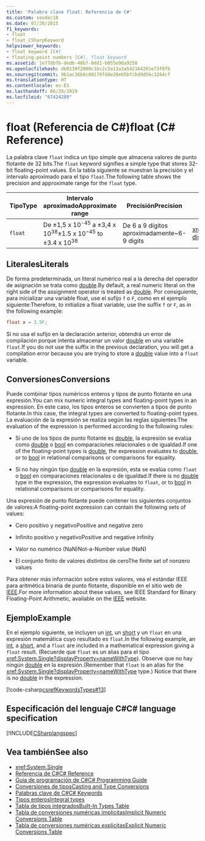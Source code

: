 ```yaml
---
title: 'Palabra clave float: Referencia de C#'
ms.custom: seodec18
ms.date: 07/20/2015
f1_keywords:
- float
- float_CSharpKeyword
helpviewer_keywords:
- float keyword [C#]
- floating-point numbers [C#], float keyword
ms.assetid: 1e77db7b-dedb-48b7-8dd1-b055e96a9258
ms.openlocfilehash: db0139f2000c1bc2c5a13a3a542164201e73f0fb
ms.sourcegitcommit: 9b1ac36b6c80176fd4e20eb5bfcbd9d56c3264cf
ms.translationtype: HT
ms.contentlocale: es-ES
ms.lasthandoff: 06/28/2019
ms.locfileid: "67424209"
---
```

# <a name="float-c-reference"></a><span data-ttu-id="97979-102">float (Referencia de C#)</span><span class="sxs-lookup"><span data-stu-id="97979-102">float (C# Reference)</span></span>

<span data-ttu-id="97979-103">La palabra clave `float` indica un tipo simple que almacena valores de punto flotante de 32 bits.</span><span class="sxs-lookup"><span data-stu-id="97979-103">The `float` keyword signifies a simple type that stores 32-bit floating-point values.</span></span> <span data-ttu-id="97979-104">En la tabla siguiente se muestran la precisión y el intervalo aproximado para el tipo `float`.</span><span class="sxs-lookup"><span data-stu-id="97979-104">The following table shows the precision and approximate range for the `float` type.</span></span>

|<span data-ttu-id="97979-105">Tipo</span><span class="sxs-lookup"><span data-stu-id="97979-105">Type</span></span>|<span data-ttu-id="97979-106">Intervalo aproximado</span><span class="sxs-lookup"><span data-stu-id="97979-106">Approximate range</span></span>|<span data-ttu-id="97979-107">Precisión</span><span class="sxs-lookup"><span data-stu-id="97979-107">Precision</span></span>|<span data-ttu-id="97979-108">Tipo de .NET</span><span class="sxs-lookup"><span data-stu-id="97979-108">.NET type</span></span>|  
|----------|-----------------------|---------------|-------------------------|  
|`float`|<span data-ttu-id="97979-109">De ±1,5 x 10<sup>-45</sup> a ±3,4 x 10<sup>38</sup></span><span class="sxs-lookup"><span data-stu-id="97979-109">±1.5 x 10<sup>−45</sup> to ±3.4 x 10<sup>38</sup></span></span>|<span data-ttu-id="97979-110">De 6 a 9 dígitos aproximadamente</span><span class="sxs-lookup"><span data-stu-id="97979-110">~6-9 digits</span></span>|<xref:System.Single?displayProperty=nameWithType>|  

## <a name="literals"></a><span data-ttu-id="97979-111">Literales</span><span class="sxs-lookup"><span data-stu-id="97979-111">Literals</span></span>

<span data-ttu-id="97979-112">De forma predeterminada, un literal numérico real a la derecha del operador de asignación se trata como [double](double.md).</span><span class="sxs-lookup"><span data-stu-id="97979-112">By default, a real numeric literal on the right side of the assignment operator is treated as [double](double.md).</span></span> <span data-ttu-id="97979-113">Por consiguiente, para inicializar una variable float, use el sufijo `f` o `F`, como en el ejemplo siguiente:</span><span class="sxs-lookup"><span data-stu-id="97979-113">Therefore, to initialize a float variable, use the suffix `f` or `F`, as in the following example:</span></span>

```csharp
float x = 3.5F;
```

<span data-ttu-id="97979-114">Si no usa el sufijo en la declaración anterior, obtendrá un error de compilación porque intenta almacenar un valor [double](double.md) en una variable `float`.</span><span class="sxs-lookup"><span data-stu-id="97979-114">If you do not use the suffix in the previous declaration, you will get a compilation error because you are trying to store a [double](double.md) value into a `float` variable.</span></span>

## <a name="conversions"></a><span data-ttu-id="97979-115">Conversiones</span><span class="sxs-lookup"><span data-stu-id="97979-115">Conversions</span></span>

<span data-ttu-id="97979-116">Puede combinar tipos numéricos enteros y tipos de punto flotante en una expresión.</span><span class="sxs-lookup"><span data-stu-id="97979-116">You can mix numeric integral types and floating-point types in an expression.</span></span> <span data-ttu-id="97979-117">En este caso, los tipos enteros se convierten a tipos de punto flotante.</span><span class="sxs-lookup"><span data-stu-id="97979-117">In this case, the integral types are converted to floating-point types.</span></span> <span data-ttu-id="97979-118">La evaluación de la expresión se realiza según las reglas siguientes:</span><span class="sxs-lookup"><span data-stu-id="97979-118">The evaluation of the expression is performed according to the following rules:</span></span>

- <span data-ttu-id="97979-119">Si uno de los tipos de punto flotante es [double](double.md), la expresión se evalúa como [double](double.md) o [bool](bool.md) en comparaciones relacionales o de igualdad.</span><span class="sxs-lookup"><span data-stu-id="97979-119">If one of the floating-point types is [double](double.md), the expression evaluates to [double](double.md), or to [bool](bool.md) in relational comparisons or comparisons for equality.</span></span>

- <span data-ttu-id="97979-120">Si no hay ningún tipo [double](double.md) en la expresión, esta se evalúa como `float` o [bool](bool.md) en comparaciones relacionales o de igualdad.</span><span class="sxs-lookup"><span data-stu-id="97979-120">If there is no [double](double.md) type in the expression, the expression evaluates to `float`, or to [bool](bool.md) in relational comparisons or comparisons for equality.</span></span>

<span data-ttu-id="97979-121">Una expresión de punto flotante puede contener los siguientes conjuntos de valores:</span><span class="sxs-lookup"><span data-stu-id="97979-121">A floating-point expression can contain the following sets of values:</span></span>

- <span data-ttu-id="97979-122">Cero positivo y negativo</span><span class="sxs-lookup"><span data-stu-id="97979-122">Positive and negative zero</span></span>

- <span data-ttu-id="97979-123">Infinito positivo y negativo</span><span class="sxs-lookup"><span data-stu-id="97979-123">Positive and negative infinity</span></span>

- <span data-ttu-id="97979-124">Valor no numérico (NaN)</span><span class="sxs-lookup"><span data-stu-id="97979-124">Not-a-Number value (NaN)</span></span>

- <span data-ttu-id="97979-125">El conjunto finito de valores distintos de cero</span><span class="sxs-lookup"><span data-stu-id="97979-125">The finite set of nonzero values</span></span>

<span data-ttu-id="97979-126">Para obtener más información sobre estos valores, vea el estándar IEEE para aritmética binaria de punto flotante, disponible en el sitio web de [IEEE](https://www.ieee.org).</span><span class="sxs-lookup"><span data-stu-id="97979-126">For more information about these values, see IEEE Standard for Binary Floating-Point Arithmetic, available on the [IEEE](https://www.ieee.org) website.</span></span>

## <a name="example"></a><span data-ttu-id="97979-127">Ejemplo</span><span class="sxs-lookup"><span data-stu-id="97979-127">Example</span></span>

<span data-ttu-id="97979-128">En el ejemplo siguiente, se incluyen un [int](../builtin-types/integral-numeric-types.md), un [short](../builtin-types/integral-numeric-types.md) y un `float` en una expresión matemática cuyo resultado es `float`.</span><span class="sxs-lookup"><span data-stu-id="97979-128">In the following example, an [int](../builtin-types/integral-numeric-types.md), a [short](../builtin-types/integral-numeric-types.md), and a `float` are included in a mathematical expression giving a `float` result.</span></span> <span data-ttu-id="97979-129">(Recuerde que `float` es un alias para el tipo <xref:System.Single?displayProperty=nameWithType>). Observe que no hay ningún [double](double.md) en la expresión.</span><span class="sxs-lookup"><span data-stu-id="97979-129">(Remember that `float` is an alias for the <xref:System.Single?displayProperty=nameWithType> type.) Notice that there is no [double](double.md) in the expression.</span></span>

[!code-csharp[csrefKeywordsTypes#13](~/samples/snippets/csharp/VS_Snippets_VBCSharp/csrefKeywordsTypes/CS/keywordsTypes.cs#13)]

## <a name="c-language-specification"></a><span data-ttu-id="97979-130">Especificación del lenguaje C#</span><span class="sxs-lookup"><span data-stu-id="97979-130">C# language specification</span></span>

[!INCLUDE[CSharplangspec](~/includes/csharplangspec-md.md)]

## <a name="see-also"></a><span data-ttu-id="97979-131">Vea también</span><span class="sxs-lookup"><span data-stu-id="97979-131">See also</span></span>

- <xref:System.Single>
- [<span data-ttu-id="97979-132">Referencia de C#</span><span class="sxs-lookup"><span data-stu-id="97979-132">C# Reference</span></span>](../index.md)
- [<span data-ttu-id="97979-133">Guía de programación de C#</span><span class="sxs-lookup"><span data-stu-id="97979-133">C# Programming Guide</span></span>](../../programming-guide/index.md)
- [<span data-ttu-id="97979-134">Conversiones de tipos</span><span class="sxs-lookup"><span data-stu-id="97979-134">Casting and Type Conversions</span></span>](../../programming-guide/types/casting-and-type-conversions.md)
- [<span data-ttu-id="97979-135">Palabras clave de C#</span><span class="sxs-lookup"><span data-stu-id="97979-135">C# Keywords</span></span>](index.md)
- [<span data-ttu-id="97979-136">Tipos enteros</span><span class="sxs-lookup"><span data-stu-id="97979-136">Integral types</span></span>](../../../csharp/language-reference/builtin-types/integral-numeric-types.md)
- [<span data-ttu-id="97979-137">Tabla de tipos integrados</span><span class="sxs-lookup"><span data-stu-id="97979-137">Built-In Types Table</span></span>](built-in-types-table.md)
- [<span data-ttu-id="97979-138">Tabla de conversiones numéricas implícitas</span><span class="sxs-lookup"><span data-stu-id="97979-138">Implicit Numeric Conversions Table</span></span>](implicit-numeric-conversions-table.md)
- [<span data-ttu-id="97979-139">Tabla de conversiones numéricas explícitas</span><span class="sxs-lookup"><span data-stu-id="97979-139">Explicit Numeric Conversions Table</span></span>](explicit-numeric-conversions-table.md)
